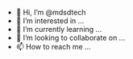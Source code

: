 - 👋 Hi, I’m @mdsdtech
- 👀 I’m interested in ...
- 🌱 I’m currently learning ...
- 💞️ I’m looking to collaborate on ...
- 📫 How to reach me ...

<!---
mdsdtech/mdsdtech is a ✨ special ✨ repository because its `README.md` (this file) appears on your GitHub profile.
You can click the Preview link to take a look at your changes.
--->
